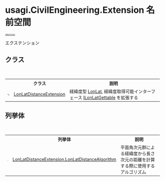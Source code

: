 # usagi.CivilEngineering.Extension 名前空間

<div style="font-size:30%"><a href="https://github.com/usagi/usagi.cs/blob/master/docs/Home.md">≪Back to Home</a></div> 

エクステンション


## クラス
&nbsp;<table><tr><th></th><th>クラス</th><th>説明</th></tr><tr><td>![Public クラス](media/pubclass.gif "Public クラス")</td><td><a href="T_usagi_CivilEngineering_Extension_LonLatDistanceExtension.md">LonLatDistanceExtension</a></td><td>
経緯度型 <a href="T_usagi_Quantity_GeoLocation_LonLat.md">LonLat</a>, 経緯度取得可能インターフェース <a href="T_usagi_Quantity_GeoLocation_ILonLatGettable.md">ILonLatGettable</a> を拡張する</td></tr></table>

## 列挙体
&nbsp;<table><tr><th></th><th>列挙体</th><th>説明</th></tr><tr><td>![Public 列挙体](media/pubenumeration.gif "Public 列挙体")</td><td><a href="T_usagi_CivilEngineering_Extension_LonLatDistanceExtension_LonLatDistanceAlgorithm.md">LonLatDistanceExtension.LonLatDistanceAlgorithm</a></td><td>
平面角次元群による経緯度から長さ次元の距離を計算する際に使用するアルゴリズム</td></tr></table>&nbsp;
